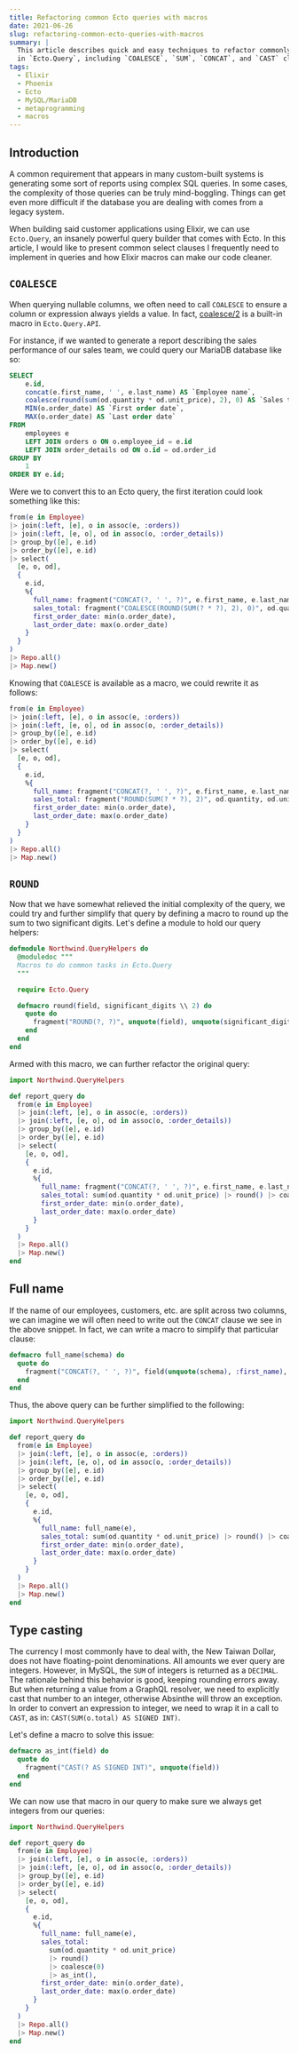```yaml
---
title: Refactoring common Ecto queries with macros
date: 2021-06-26
slug: refactoring-common-ecto-queries-with-macros
summary: |
  This article describes quick and easy techniques to refactor commonly used SQL fragments
  in `Ecto.Query`, including `COALESCE`, `SUM`, `CONCAT`, and `CAST` clauses.
tags:
  - Elixir
  - Phoenix
  - Ecto
  - MySQL/MariaDB
  - metaprogramming
  - macros
---
```


## Introduction

A common requirement that appears in many custom-built systems is generating some sort of reports using complex SQL queries.
In some cases, the complexity of those queries can be truly mind-boggling.
Things can get even more difficult if the database you are dealing with comes from a legacy system.

When building said customer applications using Elixir, we can use `Ecto.Query`, an insanely powerful query builder that comes with Ecto.
In this article, I would like to present common select clauses I frequently need to implement in queries and how Elixir macros can make our code cleaner.

## `COALESCE`

When querying nullable columns, we often need to call `COALESCE` to ensure a column or expression always yields a value.
In fact, [coalesce/2](https://hexdocs.pm/ecto/Ecto.Query.API.html#coalesce/2) is a built-in macro in `Ecto.Query.API`.

For instance, if we wanted to generate a report describing the sales performance of our sales team, we could query our MariaDB database like so:

```sql
SELECT
	e.id,
	concat(e.first_name, ' ', e.last_name) AS `Employee name`,
	coalesce(round(sum(od.quantity * od.unit_price), 2), 0) AS `Sales total`,
	MIN(o.order_date) AS `First order date`,
	MAX(o.order_date) AS `Last order date`
FROM
	employees e
	LEFT JOIN orders o ON o.employee_id = e.id
	LEFT JOIN order_details od ON o.id = od.order_id
GROUP BY
	1
ORDER BY e.id;
```

Were we to convert this to an Ecto query, the first iteration could look something like this:

```elixir
from(e in Employee)
|> join(:left, [e], o in assoc(e, :orders))
|> join(:left, [e, o], od in assoc(o, :order_details))
|> group_by([e], e.id)
|> order_by([e], e.id)
|> select(
  [e, o, od],
  {
    e.id,
    %{
      full_name: fragment("CONCAT(?, ' ', ?)", e.first_name, e.last_name),
      sales_total: fragment("COALESCE(ROUND(SUM(? * ?), 2), 0)", od.quantity, od.unit_price),
      first_order_date: min(o.order_date),
      last_order_date: max(o.order_date)
    }
  }
)
|> Repo.all()
|> Map.new()
```

Knowing that `COALESCE` is available as a macro, we could rewrite it as follows:

```elixir
from(e in Employee)
|> join(:left, [e], o in assoc(e, :orders))
|> join(:left, [e, o], od in assoc(o, :order_details))
|> group_by([e], e.id)
|> order_by([e], e.id)
|> select(
  [e, o, od],
  {
    e.id,
    %{
      full_name: fragment("CONCAT(?, ' ', ?)", e.first_name, e.last_name),
      sales_total: fragment("ROUND(SUM(? * ?), 2)", od.quantity, od.unit_price) |> coalesce(0),
      first_order_date: min(o.order_date),
      last_order_date: max(o.order_date)
    }
  }
)
|> Repo.all()
|> Map.new()
```

## `ROUND`

Now that we have somewhat relieved the initial complexity of the query, we could try and further simplify that query by defining
a macro to round up the sum to two significant digits. Let's define a module to hold our query helpers:

```elixir
defmodule Northwind.QueryHelpers do
  @moduledoc """
  Macros to do common tasks in Ecto.Query
  """

  require Ecto.Query

  defmacro round(field, significant_digits \\ 2) do
    quote do
      fragment("ROUND(?, ?)", unquote(field), unquote(significant_digits))
    end
  end
end
```

Armed with this macro, we can further refactor the original query:

```elixir
import Northwind.QueryHelpers

def report_query do
  from(e in Employee)
  |> join(:left, [e], o in assoc(e, :orders))
  |> join(:left, [e, o], od in assoc(o, :order_details))
  |> group_by([e], e.id)
  |> order_by([e], e.id)
  |> select(
    [e, o, od],
    {
      e.id,
      %{
        full_name: fragment("CONCAT(?, ' ', ?)", e.first_name, e.last_name),
        sales_total: sum(od.quantity * od.unit_price) |> round() |> coalesce(0),
        first_order_date: min(o.order_date),
        last_order_date: max(o.order_date)
      }
    }
  )
  |> Repo.all()
  |> Map.new()
end
```

## Full name

If the name of our employees, customers, etc. are split across two columns, we can imagine we will often need to write out the `CONCAT` clause we see in the above snippet. In fact, we can write a macro to simplify that particular clause:

```elixir
defmacro full_name(schema) do
  quote do
    fragment("CONCAT(?, ' ', ?)", field(unquote(schema), :first_name), field(unquote(schema), :last_name))
  end
end
```

Thus, the above query can be further simplified to the following:

```elixir
import Northwind.QueryHelpers

def report_query do
  from(e in Employee)
  |> join(:left, [e], o in assoc(e, :orders))
  |> join(:left, [e, o], od in assoc(o, :order_details))
  |> group_by([e], e.id)
  |> order_by([e], e.id)
  |> select(
    [e, o, od],
    {
      e.id,
      %{
        full_name: full_name(e),
        sales_total: sum(od.quantity * od.unit_price) |> round() |> coalesce(0),
        first_order_date: min(o.order_date),
        last_order_date: max(o.order_date)
      }
    }
  )
  |> Repo.all()
  |> Map.new()
end
```

## Type casting

The currency I most commonly have to deal with, the New Taiwan Dollar, does not have floating-point denominations.
All amounts we ever query are integers. However, in MySQL, the `SUM` of integers is returned as a `DECIMAL`. The rationale behind this behavior is good, keeping rounding errors away. But when returning a value from a GraphQL resolver, we need to explicitly cast that number to an integer, otherwise Absinthe will throw an exception.
In order to convert an expression to integer, we need to wrap it in a call to `CAST`, as in: `CAST(SUM(o.total) AS SIGNED INT)`.

Let's define a macro to solve this issue:

```elixir
defmacro as_int(field) do
  quote do
    fragment("CAST(? AS SIGNED INT)", unquote(field))
  end
end
```

We can now use that macro in our query to make sure we always get integers
from our queries:

```elixir
import Northwind.QueryHelpers

def report_query do
  from(e in Employee)
  |> join(:left, [e], o in assoc(e, :orders))
  |> join(:left, [e, o], od in assoc(o, :order_details))
  |> group_by([e], e.id)
  |> order_by([e], e.id)
  |> select(
    [e, o, od],
    {
      e.id,
      %{
        full_name: full_name(e),
        sales_total:
          sum(od.quantity * od.unit_price)
          |> round()
          |> coalesce(0)
          |> as_int(),
        first_order_date: min(o.order_date),
        last_order_date: max(o.order_date)
      }
    }
  )
  |> Repo.all()
  |> Map.new()
end
```

